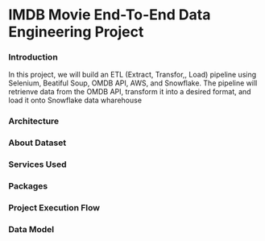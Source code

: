 # IMDB Movie End-To-End Data Engineering Project

### Introduction
In this project, we will build an ETL (Extract, Transfor,, Load) pipeline using Selenium, Beatiful Soup, OMDB API, AWS, and Snowflake.  The pipeline will retrienve data from the OMDB API, transform it into a desired format, and load it onto Snowflake data wharehouse

### Architecture

### About Dataset

### Services Used

### Packages

### Project Execution Flow

### Data Model
